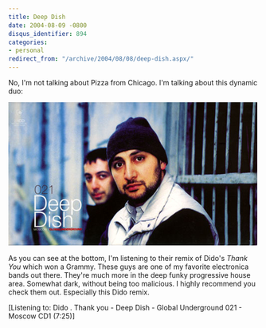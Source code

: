 ```yaml
---
title: Deep Dish
date: 2004-08-09 -0800
disqus_identifier: 894
categories:
- personal
redirect_from: "/archive/2004/08/08/deep-dish.aspx/"
---
```


No, I'm not talking about Pizza from Chicago. I'm talking about this
dynamic duo:

![Deep Dish](/images/DeepDishMoscow.jpg)

As you can see at the bottom, I'm listening to their remix of Dido's
*Thank You* which won a Grammy. These guys are one of my favorite
electronica bands out there. They're much more in the deep funky
progressive house area. Somewhat dark, without being too malicious. I
highly recommend you check them out. Especially this Dido remix.

[Listening to: Dido . Thank you - Deep Dish - Global Underground 021 -
Moscow CD1 (7:25)]

